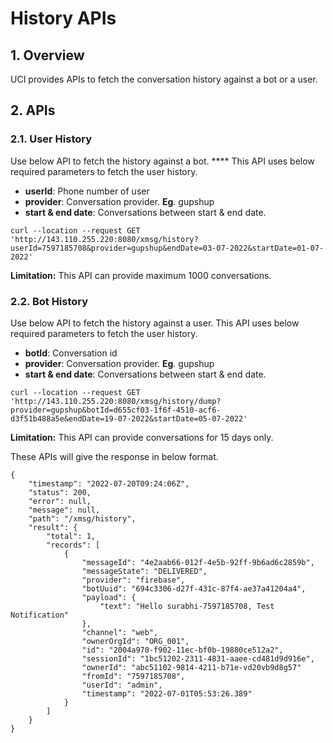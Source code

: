 # History APIs

## 1. Overview

UCI provides APIs to fetch the conversation history against a bot or a user.

## **2. APIs**

### **2.1. User History**

Use below API to fetch the history against a bot. **** This API uses below required parameters to fetch the user history.

* **userId**: Phone number of user
* **provider**: Conversation provider. **Eg**. gupshup
* **start & end date**: Conversations between start & end date.

```
curl --location --request GET 'http://143.110.255.220:8080/xmsg/history?userId=7597185708&provider=gupshup&endDate=03-07-2022&startDate=01-07-2022'
```

**Limitation:** This API can provide maximum 1000 conversations.

### **2.2. Bot History**

Use below API to fetch the history against a user. This API uses below required parameters to fetch the user history.

* **botId**: Conversation id
* **provider**: Conversation provider. **Eg**. gupshup
* **start & end date**: Conversations between start & end date.

```
curl --location --request GET 'http://143.110.255.220:8080/xmsg/history/dump?provider=gupshup&botId=d655cf03-1f6f-4510-acf6-d3f51b488a5e&endDate=19-07-2022&startDate=05-07-2022'
```

**Limitation:** This API can provide conversations for 15 days only.

These APIs will give the response in below format.

```
{
    "timestamp": "2022-07-20T09:24:06Z",
    "status": 200,
    "error": null,
    "message": null,
    "path": "/xmsg/history",
    "result": {
        "total": 1,
        "records": [
            {
                "messageId": "4e2aab66-012f-4e5b-92ff-9b6ad6c2859b",
                "messageState": "DELIVERED",
                "provider": "firebase",
                "botUuid": "694c3306-d27f-431c-87f4-ae37a41204a4",
                "payload": {
                    "text": "Hello surabhi-7597185708, Test Notification"
                },
                "channel": "web",
                "ownerOrgId": "ORG_001",
                "id": "2004a970-f902-11ec-bf0b-19880ce512a2",
                "sessionId": "1bc51202-2311-4831-aaee-cd481d9d916e",
                "ownerId": "abc51102-9814-4211-b71e-vd20vb9d8g57"
                "fromId": "7597185708",
                "userId": "admin",
                "timestamp": "2022-07-01T05:53:26.389"
            }
        ]
    }
}
```
